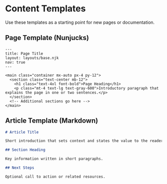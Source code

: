 # Content Templates

Use these templates as a starting point for new pages or documentation.

## Page Template (Nunjucks)

```njk
---
title: Page Title
layout: layouts/base.njk
nav: true
---

<main class="container mx-auto px-4 py-12">
  <section class="text-center mb-12">
    <h1 class="text-4xl font-bold">Page Heading</h1>
    <p class="mt-4 text-lg text-gray-600">Introductory paragraph that explains the page in one or two sentences.</p>
  </section>
  <!-- Additional sections go here -->
</main>
```

## Article Template (Markdown)

```md
# Article Title

Short introduction that sets context and states the value to the reader.

## Section Heading

Key information written in short paragraphs.

## Next Steps

Optional call to action or related resources.
```
